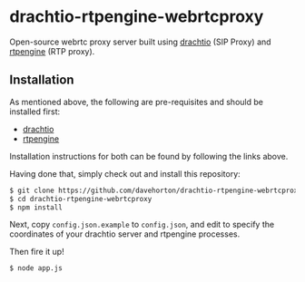 # drachtio-rtpengine-webrtcproxy

Open-source webrtc proxy server built using [drachtio](https://github.com/davehorton/drachtio-server) (SIP Proxy) and [rtpengine](https://github.com/sipwise/rtpengine) (RTP proxy).

## Installation

As mentioned above, the following are pre-requisites and should be installed first:

* [drachtio](https://github.com/davehorton/drachtio-server) 
* [rtpengine](https://github.com/sipwise/rtpengine)

Installation instructions for both can be found by following the links above.

Having done that, simply check out and install this repository:

```bash
$ git clone https://github.com/davehorton/drachtio-rtpengine-webrtcproxy.git
$ cd drachtio-rtpengine-webrtcproxy
$ npm install
```

Next, copy <code>config.json.example</code> to <code>config.json</code>, and edit to specify the coordinates of your drachtio server and rtpengine processes.

Then fire it up!

```bash
$ node app.js
```





